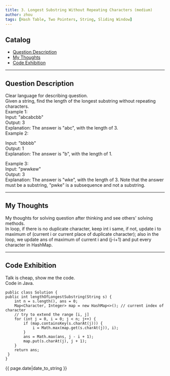 ```yaml
---
title: 3. Longest Substring Without Repeating Characters (medium)    
author: zhou   
tags: [Hash Table, Two Pointers, String, Sliding Window]   
---
```

      

## Catalog
+ [Question Description](#partI)
+ [My Thoughts](#partII)
+ [Code Exhibition](#partIII)

----------------------------------

## Question Description
Clear language for describing question.    
Given a string, find the length of the longest substring without repeating characters.    
Example 1:   
Input: "abcabcbb"   
Output: 3    
Explanation: The answer is "abc", with the length of 3.    
Example 2:    

Input: "bbbbb"    
Output: 1   
Explanation: The answer is "b", with the length of 1.   

Example 3:   
Input: "pwwkew"    
Output: 3    
Explanation: The answer is "wke", with the length of 3. Note that the answer must be a substring, "pwke" is a subsequence and not a substring.         


----------------------------------

## My Thoughts
My thoughts for solving question after thinking and see others' solving methods.    
In loop, if there is no duplicate character, keep int i same, if not, update i to maximum of (current i or current place of duplicate character); also in the loop, we update ans of maximum of current i and (j-i+1) and put every character in HashMap.   


----------------------------------

## Code Exhibition
Talk is cheap, show me the code.   
Code in Java.    

    public class Solution {
    public int lengthOfLongestSubstring(String s) {
        int n = s.length(), ans = 0;
        Map<Character, Integer> map = new HashMap<>(); // current index of character
        // try to extend the range [i, j]
        for (int j = 0, i = 0; j < n; j++) {
            if (map.containsKey(s.charAt(j))) {
                i = Math.max(map.get(s.charAt(j)), i);
            }
            ans = Math.max(ans, j - i + 1);
            map.put(s.charAt(j), j + 1);
        }
        return ans;
     }
    }



{{ page.date|date_to_string }}
